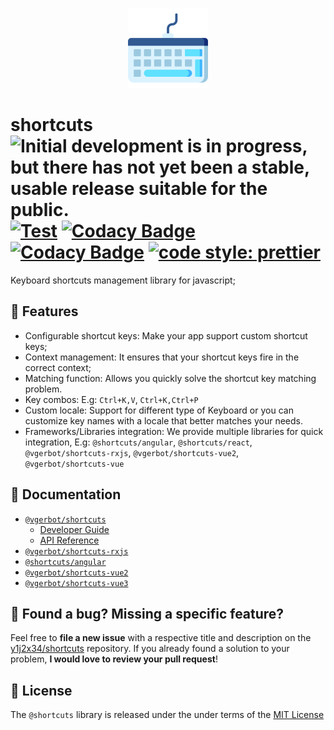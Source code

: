 <p align="center">
    <img src="https://github.com/vgerbot-libraries/shortcuts/raw/master/logo.png" width="128" height="128"/>
</p>

# shortcuts ![Initial development is in progress, but there has not yet been a stable, usable release suitable for the public.](https://www.repostatus.org/badges/latest/wip.svg) [![Test](https://github.com/y1j2x34/shortcuts/actions/workflows/runtest.yml/badge.svg)](https://github.com/y1j2x34/shortcuts/actions/workflows/runtest.yml) [![Codacy Badge](https://app.codacy.com/project/badge/Coverage/08bfda65b05c4df8a98e38847eed9712)](https://www.codacy.com/gh/y1j2x34/shortcuts/dashboard?utm_source=github.com&utm_medium=referral&utm_content=y1j2x34/shortcuts&utm_campaign=Badge_Coverage) [![Codacy Badge](https://api.codacy.com/project/badge/Grade/42d93433752e4bc290caa81857498ccc)](https://app.codacy.com/gh/y1j2x34/shortcuts?utm_source=github.com&utm_medium=referral&utm_content=y1j2x34/shortcuts&utm_campaign=Badge_Grade_Settings) [![code style: prettier](https://img.shields.io/badge/code_style-prettier-ff69b4.svg?style=flat-round)](https://github.com/prettier/prettier)
<!-- 
[![Discord](https://img.shields.io/discord/918876455457415229?color=7389d8&label=Discord&logo=discord&logoColor=fff)](https://discord.gg/9xSDF6ak) 
![NPM](https://img.shields.io/npm/l/@vgerbot/shortcuts?style=social)
-->


Keyboard shortcuts management library for javascript;

## :muscle: Features

- Configurable shortcut keys: Make your app support custom shortcut keys;
- Context management: It ensures that your shortcut keys fire in the correct context;
- Matching function: Allows you quickly solve the shortcut key matching problem.
- Key combos: E.g: `Ctrl+K,V`, `Ctrl+K,Ctrl+P`
- Custom locale: Support for different type of Keyboard or you can customize key names with a locale that better matches your needs.
- Frameworks/Libraries integration: We provide multiple libraries for quick integration, E.g: `@shortcuts/angular`, `@shortcuts/react`, `@vgerbot/shortcuts-rxjs`, `@vgerbot/shortcuts-vue2`, `@vgerbot/shortcuts-vue`

## :rocket: Documentation

- [`@vgerbot/shortcuts`](./packages/core/README.md)
  - [Developer Guide](./packages/core/README.md)
  - [API Reference](./packages/core/README.md)
- [`@vgerbot/shortcuts-rxjs`](./packages/rxjs/README.md)
- [`@shortcuts/angular`](./packages/angular/README.md)
- [`@vgerbot/shortcuts-vue2`](./packages/vue/README.md)
- [`@vgerbot/shortcuts-vue3`](./packages/vue3/README.md)

## :handshake: Found a bug? Missing a specific feature?

Feel free to **file a new issue** with a respective title and description on the [y1j2x34/shortcuts](https://github.com/y1j2x34/shortcuts) repository.
If you already found a solution to your problem, **I would love to review your pull request**!

## :blue_book: License

The `@shortcuts` library is released under the under terms of the [MIT License](./LICENSE)

